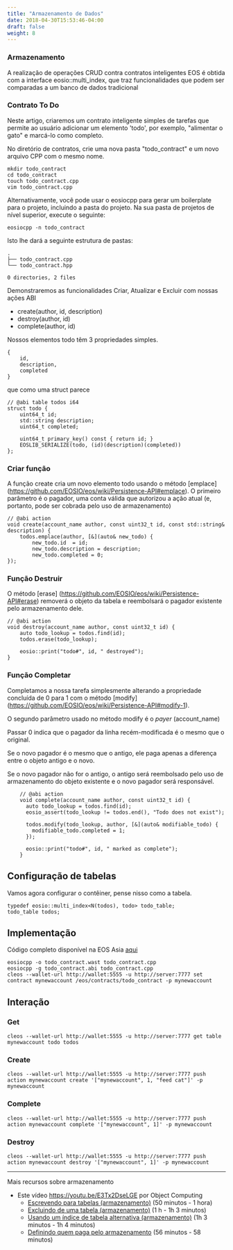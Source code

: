 ```yaml
---
title: "Armazenamento de Dados"
date: 2018-04-30T15:53:46-04:00
draft: false
weight: 8
---
```


### Armazenamento
A realização de operações CRUD contra contratos inteligentes EOS é obtida com a interface eosio::multi_index, que traz funcionalidades que podem ser comparadas a um banco de dados tradicional 


### Contrato To Do

Neste artigo, criaremos um contrato inteligente simples de tarefas que permite ao usuário adicionar um elemento 'todo', por exemplo, "alimentar o gato" e marcá-lo como completo. 

No diretório de contratos, crie uma nova pasta "todo_contract" e um novo arquivo CPP com o mesmo nome.
```
mkdir todo_contract
cd todo_contract
touch todo_contract.cpp
vim todo_contract.cpp
```

Alternativamente, você pode usar o eosiocpp para gerar um boilerplate para o projeto, incluindo a pasta do projeto. Na sua pasta de projetos de nível superior, execute o seguinte:
```
eosiocpp -n todo_contract
```
Isto lhe dará a seguinte estrutura de pastas:
```
.
├── todo_contract.cpp
└── todo_contract.hpp

0 directories, 2 files
```

Demonstraremos as funcionalidades Criar, Atualizar e Excluir com nossas ações ABI 
- create(author, id, description) 
- destroy(author, id)
- complete(author, id)

Nossos elementos todo têm 3 propriedades simples. 
```
{
	id,
	description,
	completed
}

```

que como uma struct parece

```
// @abi table todos i64
struct todo {
	uint64_t id;
	std::string description;
	uint64_t completed;

	uint64_t primary_key() const { return id; }
	EOSLIB_SERIALIZE(todo, (id)(description)(completed))
};
```

### Criar função
A função create cria um novo elemento todo usando o método [emplace] (https://github.com/EOSIO/eos/wiki/Persistence-API#emplace). O primeiro parâmetro é o pagador, uma conta válida que autorizou a ação atual (e, portanto, pode ser cobrada pelo uso de armazenamento)

```
// @abi action
void create(account_name author, const uint32_t id, const std::string& description) {
	todos.emplace(author, [&](auto& new_todo) {
		new_todo.id  = id;
		new_todo.description = description;
		new_todo.completed = 0;
});
```



### Função Destruir

O método [erase] (https://github.com/EOSIO/eos/wiki/Persistence-API#erase) removerá o objeto da tabela e reembolsará o pagador existente pelo armazenamento dele. 
```
// @abi action
void destroy(account_name author, const uint32_t id) {
	auto todo_lookup = todos.find(id);
	todos.erase(todo_lookup);

	eosio::print("todo#", id, " destroyed");
}
```

### Função Completar

Completamos a nossa tarefa simplesmente alterando a propriedade concluída de 0 para 1 com o método [modify] (https://github.com/EOSIO/eos/wiki/Persistence-API#modify-1). 

O segundo parâmetro usado no método modify é o *payer* (account_name)

Passar 0 indica que o pagador da linha recém-modificada é o mesmo que o original. 

Se o novo pagador é o mesmo que o antigo, ele paga apenas a diferença entre o objeto antigo e o novo. 

Se o novo pagador não for o antigo, o antigo será reembolsado pelo uso de armazenamento do objeto existente e o novo pagador será responsável.  

```
    // @abi action
    void complete(account_name author, const uint32_t id) {
      auto todo_lookup = todos.find(id);
      eosio_assert(todo_lookup != todos.end(), "Todo does not exist");

      todos.modify(todo_lookup, author, [&](auto& modifiable_todo) {
        modifiable_todo.completed = 1;
      });

      eosio::print("todo#", id, " marked as complete");
    }
```

## Configuração de tabelas

Vamos agora configurar o contêiner, pense nisso como a tabela. 
```
typedef eosio::multi_index<N(todos), todo> todo_table;
todo_table todos;
```

## Implementação
Código completo disponível na EOS Asia [aqui](https://github.com/eosasia/eos-todo/blob/master/contract/todo.cpp)

```
eosiocpp -o todo_contract.wast todo_contract.cpp
eosiocpp -g todo_contract.abi todo_contract.cpp
cleos --wallet-url http://wallet:5555 -u http://server:7777 set contract mynewaccount /eos/contracts/todo_contract -p mynewaccount
```

## Interação
### Get 
```
cleos --wallet-url http://wallet:5555 -u http://server:7777 get table mynewaccount todo todos
```

### Create
```
cleos --wallet-url http://wallet:5555 -u http://server:7777 push action mynewaccount create '["mynewaccount", 1, "feed cat"]' -p mynewaccount
```

### Complete
```
cleos --wallet-url http://wallet:5555 -u http://server:7777 push action mynewaccount complete '["mynewaccount", 1]' -p mynewaccount
```

### Destroy
```
cleos --wallet-url http://wallet:5555 -u http://server:7777 push action mynewaccount destroy '["mynewaccount", 1]' -p mynewaccount
```

____________

Mais recursos sobre armazenamento

* Este vídeo https://youtu.be/E3Tx2DseLGE por Object Computing
	* [Escrevendo para tabelas (armazenamento)](https://youtu.be/E3Tx2DseLGE?t=50m27s) (50 minutos - 1 hora)
	* [Excluindo de uma tabela (armazenamento)](https://youtu.be/E3Tx2DseLGE?t=1h00m00s) (1 h - 1h 3 minutos)
	* [Usando um índice de tabela alternativa (armazenamento)](https://youtu.be/E3Tx2DseLGE?t=1h03m00s) (1h 3 minutos - 1h 4 minutos)
	* [Definindo quem paga pelo armazenamento](https://youtu.be/E3Tx2DseLGE?t=56m36s) (56 minutos - 58 minutos)
